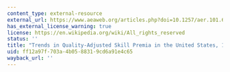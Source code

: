```yaml
---
content_type: external-resource
external_url: https://www.aeaweb.org/articles.php?doi=10.1257/aer.101.6.2309
has_external_license_warning: true
license: https://en.wikipedia.org/wiki/All_rights_reserved
status: ''
title: "Trends in Quality-Adjusted Skill Premia in the United States, 1960\u20132000"
uid: ff12a97f-703a-4b05-8831-9cd6a91e4c65
wayback_url: ''
---
```

